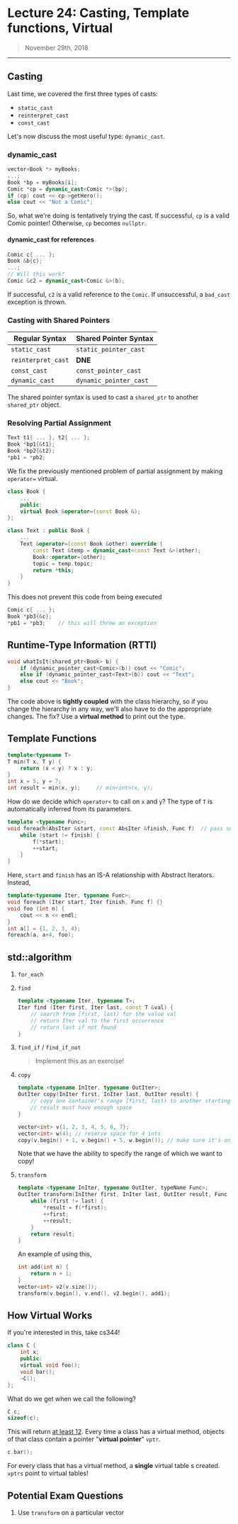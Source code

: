 # Lecture 24: Casting, Template functions, Virtual

> November 29th, 2018

---

## Casting

Last time, we covered the first three types of casts:

- `static_cast`
- `reinterpret_cast`
- `const_cast`

Let's now discuss the most useful type: `dynamic_cast`.

### dynamic_cast

```c++
vector<Book *> myBooks;
...;
Book *bp = myBooks[i];
Comic *cp = dynamic_cast<Comic *>(bp);
if (cp) cout << cp->getHero();
else cout << "Not a Comic";
```

So, what we're doing is tentatively trying the cast. If successful, `cp` is a valid Comic pointer! Otherwise, `cp` becomes `nullptr`.

#### dynamic_cast for references

```c++
Comic c{ ... };
Book &b{c};
...;
// Will this work?
Comic &c2 = dynamic_cast<Comic &>(b);
```

If successful, `c2` is a valid reference to the `Comic`. If unsuccessful, a `bad_cast` exception is thrown.

### Casting with Shared Pointers

| Regular Syntax     | Shared Pointer Syntax  |
| ------------------ | ---------------------- |
| `static_cast`      | `static_pointer_cast`  |
| `reinterpret_cast` | **DNE**                |
| `const_cast`       | `const_pointer_cast`   |
| `dynamic_cast`     | `dynamic_pointer_cast` |

The shared pointer syntax is used to cast a `shared_ptr` to another `shared_ptr` object.

### Resolving Partial Assignment

```c++
Text t1{ ... }, t2{ ... };
Book *bp1{&t1};
Book *bp2{&t2};
*pb1 = *pb2;
```

We fix the previously mentioned problem of partial assignment by making `operator=` virtual.

```c++
class Book {
    ...
    public:
    virtual Book &operator=(const Book &);
};

class Text : public Book {
    ...
    Text &operator=(const Book &other) override {
        const Text &temp = dynamic_cast<const Text &>(other);
        Book::operator=(other);
        topic = temp.topic;
        return *this;
    }
}
```

This does not prevent this code from being executed

```c++
Comic c{ ... };
Book *pb3{&c};
*pb1 = *pb3; 	// this will throw an exception
```

## Runtime-Type Information (RTTI)

```c++
void whatIsIt(shared_ptr<Book> b) {
    if (dynamic_pointer_cast<Comic>(b)) cout << "Comic";
    else if (dynamic_pointer_cast<Text>(b)) cout << "Text";
    else cout << "Book";
}
```

The code above is **tightly coupled** with the class hierarchy, so if you change the hierarchy in any way, we'll also have to do the appropriate changes. The fix? Use a **virtual method** to print out the type.

## Template Functions

```c++
template<typename T>
T min(T x, T y) {
	return (x < y) ? x : y;
}
int x = 5, y = 7;
int result = min(x, y);		// min<int>(x, y);
```

How do we decide which `operator<` to call on `x` and `y`? The type of `T` is automatically inferred from its parameters.

```c++
template <typename Func>;
void foreach(AbsIter &start, const AbsIter &finish, Func f)  // pass name of fn
	while (start != finish) {
		f(*start);
        ++start;
	}
}
```

Here, `start` and `finish` has an IS-A relationship with Abstract Iterators. Instead,

```c++
template<typename Iter, typename Func>;
void foreach (Iter start, Iter finish, Func f) {}
void foo (int n) {
    cout << n << endl;
}
int a[] = {1, 2, 3, 4};
foreach(a, a+4, foo);
```

## std::algorithm

1. `for_each`

2. `find`

    ```c++
    template <typename Iter, typename T>;
    Iter find (Iter first, Iter last, const T &val) {
        // search from [first, last) for the value val
        // return Iter val to the first occurrence
        // return last if not found
    }
    ```

3. `find_if` / `find_if_not`

    > Implement this as an exercise!

4. `copy`

    ```c++
    template <typename InIter, typename OutIter>;
    OutIter copy(InIter first, InIter last, OutIter result) {
    	// copy one container's range [first, last) to another starting at result
        // result must have enough space
    }
    
    vector<int> v{1, 2, 3, 4, 5, 6, 7};
    vector<int> w(4); // reserve space for 4 ints
    copy(v.begin() + 1, v.begin() + 5, w.begin()); // make sure it's only 4 elements
    ```

    Note that we have the ability to specify the range of which we want to copy!

5. `transform`

    ```c++
    template <typename InIter, typename OutIter, typeName Func>;
    OutIter transform(InIther first, InIter last, OutIter result, Func f) {
        while (first != last) {
            *result = f(*first);
            ++first;
            ++result;
        }
        return result;
    }
    ```

    An example of using this,

    ```c++
    int add(int n) {
        return n + 1;
    }
    vector<int> v2(v.size());
    transform(v.begin(), v.end(), v2.begin(), add1);
    ```

## How Virtual Works

If you're interested in this, take cs344!

```c++
class C {
    int x;
    public: 
    virtual void foo();
    void bar();
    ~C();
};
```

What do we get when we call the following?

```c++
C c;
sizeof(c);
```

This will return <u>at least 12</u>. Every time a class has a virtual method, objects of that class contain a pointer "**virtual pointer**" `vptr`. 

```c++
c.bar();
```

For every class that has a virtual method, a **single** virtual table s created. `vptrs` point to virtual tables!

## Potential Exam Questions

1. Use `transform` on a particular vector